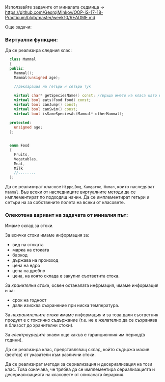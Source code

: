 Използвайте задачите от миналата седмица -> <https://github.com/GeorgiMinkov/OOP-IS-17-18-Practicum/blob/master/week10/README.md>

Още задачи:
### Виртуални функции:

Да се реализира следния клас:

```c++
  class Mammal
  {
  public:
    Mammal();
    Mammal(unsigned age);

    //декларация на гетъри и сетъри тук
    
    virtual char* getSpeciesName() const; //връща името на класа като нис
    virtual bool eats(Food food) const;
    virtual bool canJump() const;
    virtual bool canSwim() const;
    virtual bool isSameSpeciesAs(Mammal* otherMammal);

  protected:
    unsigned age;
  };
 
  
  enum Food
  {
    Fruits,
    Vegetables,
    Meat,
    Milk
    //........
  };
```

Да се реализират класове `Hippo`,`Dog`, `Kangaroo`, `Human`, които наследяват `Mammal`.
Във всеки от наследниците виртуалните методи да се имплементират по подходящ начин.
Да се имплементират гетъри и сетъри на за собствените полета на всеки от класовете.

### Олекотена вариант на задачата от миналия път:
Имаме склад за стоки.

 За всички стоки имаме информация за:
  - вид на стоката
  - марка на стоката
  - баркод
  - държава на произход
  - цена на едро
  - цена на дребно
  - цена, на която склада е закупил съответнта стока.

За *хранителни стоки*, освен останалата инфрмация, имаме информация и за:
 - срок на годност
 - дали изисква съхранение при ниска температура.

За *нехранителните стоки* имаме информация и за това дали съответния продукт е с токсично съдържание
(т.е. не е желателно да се съхранява в близост до хранителни стоки).

За *eлектроуредите* знаем още какъв е гаранционния им период(в години).

Да се реализира клас, представляващ склад, който съдържа масив (вектор) от указатели към различни стоки.

Да се реализират методи за сериализация и десериализация на този клас.
Това означава, че трябва да се имплементира сериализацията и десериализацията на класовете от описаната йерархия.
